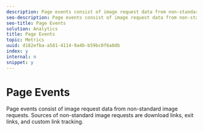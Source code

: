 ```yaml
---
description: Page events consist of image request data from non-standard image requests. Sources of non-standard image requests are download links, exit links, and custom link tracking.
seo-description: Page events consist of image request data from non-standard image requests. Sources of non-standard image requests are download links, exit links, and custom link tracking.
seo-title: Page Events
solution: Analytics
title: Page Events
topic: Metrics
uuid: d182efba-a581-4114-9a4b-b59bc0f6a0db
index: y
internal: n
snippet: y
---
```


# Page Events

Page events consist of image request data from non-standard image requests. Sources of non-standard image requests are download links, exit links, and custom link tracking.

